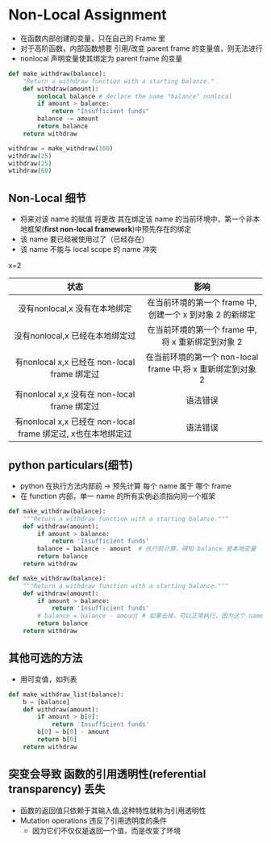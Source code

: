 # Non-Local Assignment
- 在函数内部创建的变量，只在自己的 Frame 里
- 对于高阶函数，内部函数想要 引用/改变 parent frame 的变量值，则无法进行
- nonlocal 声明变量使其绑定为 parent frame 的变量
```python
def make_withdraw(balance):
    "Return a withdraw function with a starting balance."
    def withdraw(amount):
        nonlocal balance # declare the name "balance" nonlocal
        if amount > balance:
            return "Insufficient funds"
        balance -= amount
        return balance
    return withdraw

withdraw = make_withdraw(100)
withdraw(25)
withdraw(25)
wtihdraw(60)

```

## Non-Local 细节
- 将来对该 name 的赋值 将更改 其在绑定该 name 的当前环境中，第一个非本地框架(**first non-local framework**)中预先存在的绑定
- 该 name 要已经被使用过了（已经存在）
- 该 name 不能与 local scope 的 name 冲突

x=2

|状态|影响|
|:---:|:---:|
|没有nonlocal,x 没有在本地绑定|在当前环境的第一个 frame 中,创建一个 x 到对象 2 的新绑定|
|没有nonlocal,x 已经在本地绑定过|在当前环境的第一个 frame 中,将 x 重新绑定到对象 2 |
|有nonlocal x,x 已经在 non-local frame 绑定过|在当前环境的第一个 non-local frame 中,将 x 重新绑定到对象 2 |
|有nonlocal x,x 没有在 non-local frame 绑定过|语法错误|
|有nonlocal x,x 已经在 non-local frame 绑定过, x也在本地绑定过|语法错误|


## python particulars(细节)
- python 在执行方法内部前 -> 预先计算 每个 name 属于 哪个 frame
- 在 function 内部，单一 name 的所有实例必须指向同一个框架
```python
def make_withdraw(balance):
    """Return a withdraw function with a starting balance."""
    def withdraw(amount):
        if amount > balance:
            return 'Insufficient funds'
        balance = balance - amount  # 执行前计算，得知 balance 是本地变量
        return balance
    return withdraw
```

```python
def make_withdraw(balance):
    """Return a withdraw function with a starting balance."""
    def withdraw(amount):
        if amount > balance:
            return 'Insufficient funds'
        # balance = balance - amount # 如果去掉，可以正常执行，因为这个 name 指向前一个 frame
        return balance
    return withdraw

```

## 其他可选的方法
- 用可变值，如列表

```python
def make_withdraw_list(balance):
    b = [balance]
    def withdraw(amount):
        if amount > b[0]:
            return 'Insufficient funds'
        b[0] = b[0] - amount
        return b[0]
    return withdraw
```

## 突变会导致 函数的引用透明性(referential transparency) 丢失
- 函数的返回值只依赖于其输入值,这种特性就称为引用透明性
- Mutation operations 违反了引用透明度的条件
  - 因为它们不仅仅是返回一个值，而是改变了环境